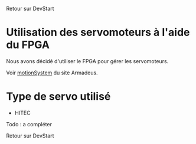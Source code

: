 Retour sur DevStart

# Utilisation des servomoteurs à l'aide du FPGA #

Nous avons décidé d'utiliser le FPGA pour gérer les servomoteurs.

Voir [motionSystem](http://www.armadeus.com/wiki/index.php?title=MotionSystem) du site Armadeus.


# Type de servo utilisé #
  * HITEC

Todo : a compléter

Retour sur DevStart